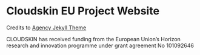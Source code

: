 # Cloudskin EU Project Website

Credits to [Agency Jekyll Theme](https://github.com/raviriley/agency-jekyll-theme)

CLOUDSKIN has received funding from the European Union’s Horizon research and innovation programme under grant agreement No 101092646


